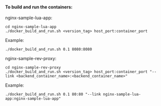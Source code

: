 #### To build and run the containers:

nginx-sample-lua-app:
````shell
cd nginx-sample-lua-app
./docker_build_and_run.sh <version_tag> host_port:container_port 
````

Example:
````shell
./docker_build_and_run.sh 0.1 8080:8080
````

nginx-sample-rev-proxy:
````shell
cd nginx-sample-rev-proxy
./docker_build_and_run.sh <version_tag> host_port:container_port "--link <backend_container_name>:<backend_container_name>"
````

Example:
````shell
./docker_build_and_run.sh 0.1 80:80 "--link nginx-sample-lua-app:nginx-sample-lua-app"
````

